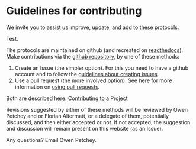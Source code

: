 Guidelines for contributing
===========================

We invite you to assist us improve, update, and add to these protocols.

Test.

The protocols are maintained on github (and recreated on [readthedocs](http://emeh-protocols.readthedocs.org/en/latest/)). Make contributions via the [github repository](https://github.com/opetchey/emeh-protocols), by one of these methods:

1. Create an Issue (the simpler option). For this you need to have a github account and to follow the [guidelines about creating issues](https://guides.github.com/features/issues/).
2. Use a pull request (the more involved option). See here for more information on [using pull requests](https://help.github.com/articles/using-pull-requests/).

Both are described here: [Contributing to a Project](https://guides.github.com/activities/contributing-to-open-source/#contributing)

Revisions suggested by either of these methods will be reviewed by Owen Petchey and or Florian Altermatt, or a delegate of them, potentially discussed, and then either accepted or not. If not accepted, the suggestion and discussion will remain present on this website (as an Issue).

Any questions? Email Owen Petchey.
